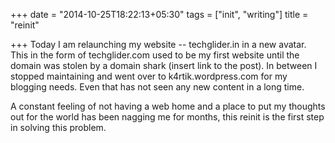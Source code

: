 +++
date = "2014-10-25T18:22:13+05:30"
tags = ["init", "writing"]
title = "reinit"

+++
Today I am relaunching my website -- techglider.in in a new avatar. This in the form of techglider.com used to be my first website until the domain was stolen by a domain shark (insert link to the post). In between I stopped maintaining and went over to k4rtik.wordpress.com for my blogging needs. Even that has not seen any new content in a long time.

A constant feeling of not having a web home and a place to put my thoughts out for the world has been nagging me for months, this reinit is the first step in solving this problem.
